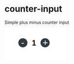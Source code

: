 # counter-input
Simple plus minus counter input

![alt text](https://raw.githubusercontent.com/GeorgeT01/counter-input/master/Screenshot%20from%202019-10-02%2012-30-38.png)
